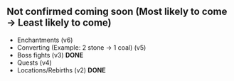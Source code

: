 **Not confirmed coming soon (Most likely to come -> Least likely to come)**
-
- Enchantments (v6)
- Converting (Example: 2 stone -> 1 coal) (v5)
- Boss fights (v3) **DONE**
- Quests (v4)
- Locations/Rebirths (v2) **DONE**